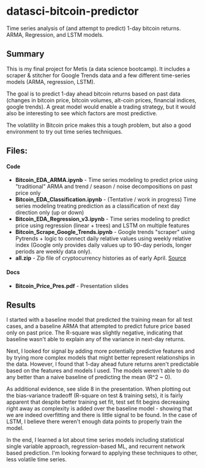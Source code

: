 # datasci-bitcoin-predictor
Time series analysis of (and attempt to predict) 1-day bitcoin returns. ARMA, Regression, and LSTM models.

## Summary
This is my final project for Metis (a data science bootcamp). It includes a scraper & stitcher for Google Trends data and a few different time-series models (ARMA, regression, LSTM). 

The goal is to predict 1-day ahead bitcoin returns based on past data (changes in bitcoin price, bitcoin volumes, alt-coin prices, financial indices, google trends). A great model would enable a trading strategy, but it would also be interesting to see which factors are most predictive.

The volatility in Bitcoin price makes this a tough problem, but also a good environment to try out time series techniques.

## Files:
#### Code
* **Bitcoin_EDA_ARMA.ipynb** - Time series modeling to predict price using "traditional" ARMA and trend / season / noise decompositions on past price only
* **Bitcoin_EDA_Classification.ipynb** - (Tentative / work in progress) Time series modeling treating prediction as a classification of next day direction only (up or down)
* **Bitcoin_EDA_Regression_v3.ipynb** - Time series modeling to predict price using regression (linear + trees) and LSTM on multiple features
* **Bitcoin_Scrape_Google_Trends.ipynb** - Google trends "scraper" using Pytrends + logic to connect daily relative values using weekly relative index (Google only provides daily values up to 90-day periods, longer periods are weekly data only).
* **all.zip** - Zip file of cryptocurrency histories as of early April. [Source](https://coinmetrics.io/data-downloads/)

#### Docs
* **Bitcoin_Price_Pres.pdf** - Presentation slides

## Results
I started with a baseline model that predicted the training mean for all test cases, and a baseline ARMA that attempted to predict future price based only on past price. The R-square was slightly negative, indicating that baseline wasn't able to explain any of the variance in next-day returns. 

Next, I looked for signal by adding more potentially predictive features and by trying more complex models that might better represent relationships in the data. However, I found that 1-day ahead future returns aren't predictable based on the features and models I used. The models weren't able to do any better than a naive baseline of predicting the mean (R^2 ~ 0). 

As additional evidence, see slide 8 in the presentation. When plotting out the bias-variance tradeoff (R-square on test & training sets), it is fairly apparent that despite better training set fit, test set fit begins decreasing right away as complexity is added over the baseline model - showing that we are indeed overfitting and there is little signal to be found. In the case of LSTM, I believe there weren't enough data points to properly train the model.

In the end, I learned a lot about time series models including statistical single variable approach, regression-based ML, and recurrent network based prediction. I'm looking forward to applying these techniques to other, less volatile time series.
